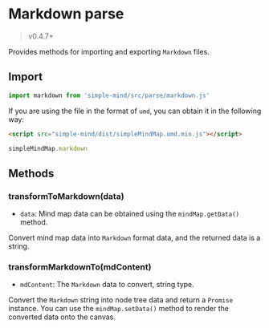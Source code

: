 # Markdown parse

> v0.4.7+

Provides methods for importing and exporting `Markdown` files.

## Import

```js
import markdown from 'simple-mind/src/parse/markdown.js'
```

If you are using the file in the format of `umd`, you can obtain it in the following way:

```html
<script src="simple-mind/dist/simpleMindMap.umd.min.js"></script>
```

```js
simpleMindMap.markdown
```

## Methods

### transformToMarkdown(data)

- `data`: Mind map data can be obtained using the `mindMap.getData()` method.

Convert mind map data into `Markdown` format data, and the returned data is a string.

### transformMarkdownTo(mdContent)

- `mdContent`: The `Markdown` data to convert, string type.

Convert the `Markdown` string into node tree data and return a `Promise` instance. You can use the `mindMap.setData()` method to render the converted data onto the canvas.
